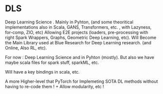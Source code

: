 # DLS 
Deep Learning Science . Mainly in Pyhton, (and some theoritical implementations also in Scala, GANS, Transformers, etc. , with Lazyness, for-comp, ZIO, etc)
Allowing E2E projects (loaders, pre-processing with right Spark Wrappers, Graphs, Geometric Deep Learning, etc). 
Will Become the Main Library used at Blue Research for Deep Learning research. (and Online, Also RL, etc). 

For now : Deep Learning Science and in Pyhton (mostly). But also we have maybe scala files for spark stuff, sparkML, etc.

Will have a key bindings in scala, etc. 

A more Higher-level that PyTorch for Implemeting SOTA DL methods without having to re-code them ! + Allow modularity, etc !
